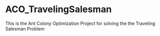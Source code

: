 # ACO_TravelingSalesman
This is the Ant Colony Optimization Project for solving the the Traveling Salesman Problem
